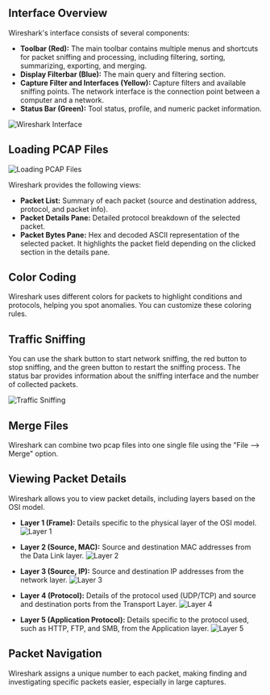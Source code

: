 ## Interface Overview

Wireshark's interface consists of several components:

- **Toolbar (Red):** The main toolbar contains multiple menus and shortcuts for packet sniffing and processing, including filtering, sorting, summarizing, exporting, and merging.
- **Display Filterbar (Blue):** The main query and filtering section.
- **Capture Filter and Interfaces (Yellow):** Capture filters and available sniffing points. The network interface is the connection point between a computer and a network.
- **Status Bar (Green):** Tool status, profile, and numeric packet information.

![Wireshark Interface](https://github.com/Shawn-Nichol/Tools/assets/30714313/b320f605-183e-4f9f-8860-31ca38c10937)

## Loading PCAP Files

![Loading PCAP Files](https://github.com/Shawn-Nichol/Tools/assets/30714313/217973a0-c210-454f-b6e1-89bbd9764c9d)

Wireshark provides the following views:
- **Packet List:** Summary of each packet (source and destination address, protocol, and packet info).
- **Packet Details Pane:** Detailed protocol breakdown of the selected packet.
- **Packet Bytes Pane:** Hex and decoded ASCII representation of the selected packet. It highlights the packet field depending on the clicked section in the details pane.

## Color Coding

Wireshark uses different colors for packets to highlight conditions and protocols, helping you spot anomalies. You can customize these coloring rules.

## Traffic Sniffing

You can use the shark button to start network sniffing, the red button to stop sniffing, and the green button to restart the sniffing process. The status bar provides information about the sniffing interface and the number of collected packets.

![Traffic Sniffing](https://github.com/Shawn-Nichol/Tools/assets/30714313/4892525c-a73b-457e-b5d0-3a567a795a43)

## Merge Files

Wireshark can combine two pcap files into one single file using the "File --> Merge" option.

## Viewing Packet Details

Wireshark allows you to view packet details, including layers based on the OSI model.

- **Layer 1 (Frame):** Details specific to the physical layer of the OSI model.
![Layer 1](https://github.com/Shawn-Nichol/Tools/assets/30714313/8b01405d-7471-4b24-8411-310badf2e106)

- **Layer 2 (Source, MAC):** Source and destination MAC addresses from the Data Link layer.
![Layer 2](https://github.com/Shawn-Nichol/Tools/assets/30714313/e6fd9930-3e20-44d0-bbf1-55419055aa4c)

- **Layer 3 (Source, IP):** Source and destination IP addresses from the network layer.
![Layer 3](https://github.com/Shawn-Nichol/Tools/assets/30714313/f7f84d9c-b113-409e-ab85-ad1f70d3a1e3)

- **Layer 4 (Protocol):** Details of the protocol used (UDP/TCP) and source and destination ports from the Transport Layer.
![Layer 4](https://github.com/Shawn-Nichol/Tools/assets/30714313/1c73af8c-2416-45c9-b6af-e72112a1c770)

- **Layer 5 (Application Protocol):** Details specific to the protocol used, such as HTTP, FTP, and SMB, from the Application layer.
![Layer 5](https://github.com/Shawn-Nichol/Tools/assets/30714313/acadbb71-638d-49f7-87b1-45a628b32cb9)

## Packet Navigation

Wireshark assigns a unique number to each packet, making finding and investigating specific packets easier, especially in large captures.

